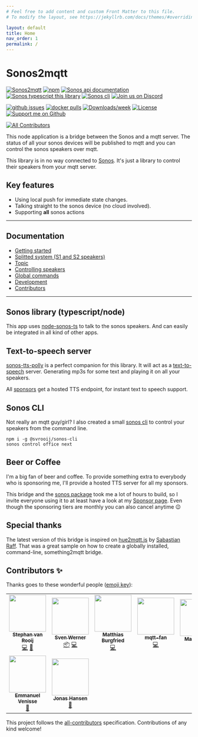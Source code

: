```yaml
---
# Feel free to add content and custom Front Matter to this file.
# To modify the layout, see https://jekyllrb.com/docs/themes/#overriding-theme-defaults

layout: default
title: Home
nav_order: 1
permalink: /
---
```


# Sonos2mqtt

[![Sonos2mqtt][badge_sonos-mqtt]][link_sonos-mqtt]
[![npm][badge_npm]][link_npm]
[![Sonos api documentation][badge_sonos-docs]][link_sonos-docs]
[![Sonos typescript this library][badge_sonos-typescript]][link_sonos-typescript]
[![Sonos cli][badge_sonos-cli]][link_sonos-cli]
[![Join us on Discord][badge_discord]][link_discord]

[![github issues][badge_issues]][link_issues]
[![docker pulls][badge_docker]][link_docker]
[![Downloads/week](https://img.shields.io/npm/dw/sonos2mqtt.svg?style=flat-square)](https://npmjs.org/package/sonos2mqtt)
[![License](https://img.shields.io/npm/l/sonos2mqtt.svg?style=flat-square)](https://github.com/svrooij/sonos2mqtt/blob/master/package.json)
[![Support me on Github][badge_sponsor]][link_sponsor]
<!-- ALL-CONTRIBUTORS-BADGE:START - Do not remove or modify this section -->
[![All Contributors](https://img.shields.io/badge/all_contributors-9-orange.svg?style=flat-square)](#contributors-)
<!-- ALL-CONTRIBUTORS-BADGE:END -->

This node application is a bridge between the Sonos and a mqtt server. The status of all your sonos devices will be published to mqtt and you can control the sonos speakers over mqtt.

This library is in no way connected to [Sonos](//en.wikipedia.org/wiki/Sonos). It's just a library to control their speakers from your mqtt server.

## Key features

- Using local push for immediate state changes.
- Talking straight to the sonos device (no cloud involved).
- Supporting **all** sonos actions

---

## Documentation

- [Getting started](getting-started.html)
- [Splitted system (S1 and S2 speakers)](splitted-system.html)
- [Topic](topics.html)
- [Controlling speakers](control)
- [Global commands](global-commands.html)
- [Development](development.html)
- [Contributors](#contributors-)

---

## Sonos library (typescript/node)

This app uses [node-sonos-ts][link_sonos-typescript] to talk to the sonos speakers. And can easily be integrated in all kind of other apps.

## Text-to-speech server

[sonos-tts-polly](https://github.com/svrooij/node-sonos-tts-polly) is a perfect companion for this library. It will act as a [text-to-speech](https://svrooij.io/node-sonos-ts/sonos-device/notifications-and-tts.html#text-to-speech) server. Generating mp3s for some text and playing it on all your speakers.

All [sponsors][link_sponsor] get a hosted TTS endpoint, for instant text to speech support.

## Sonos CLI

Not really an mqtt guy/girl? I also created a small [sonos cli][link_sonos-cli] to control your speakers from the command line.

```shell
npm i -g @svrooij/sonos-cli
sonos control office next
```

## Beer or Coffee

I'm a big fan of beer and coffee. To provide something extra to everybody who is sponsoring me, I'll provide a hosted TTS server for all my sponsors.

This bridge and the [sonos package][link_sonos-typescript] took me a lot of hours to build, so I invite everyone using it to at least have a look at my [Sponsor page][link_sponsor]. Even though the sponsoring tiers are monthly you can also cancel anytime :wink:

## Special thanks

The latest version of this bridge is inspired on [hue2mqtt.js](https://github.com/hobbyquaker/hue2mqtt.js) by [Sabastian Raff](https://github.com/hobbyquaker). That was a great sample on how to create a globally installed, command-line, something2mqtt bridge.

## Contributors ✨

Thanks goes to these wonderful people ([emoji key](https://allcontributors.org/docs/en/emoji-key)):

<!-- ALL-CONTRIBUTORS-LIST:START - Do not remove or modify this section -->
<!-- prettier-ignore-start -->
<!-- markdownlint-disable -->
<table>
  <tr>
    <td align="center"><a href="https://svrooij.nl"><img src="https://avatars2.githubusercontent.com/u/1292510?v=4?s=100" width="100px;" alt=""/><br /><sub><b>Stephan van Rooij</b></sub></a><br /><a href="https://github.com/svrooij/sonos2mqtt/commits?author=svrooij" title="Code">💻</a> <a href="https://github.com/svrooij/sonos2mqtt/commits?author=svrooij" title="Documentation">📖</a></td>
    <td align="center"><a href="https://github.com/cheanrod"><img src="https://avatars3.githubusercontent.com/u/35066927?v=4?s=100" width="100px;" alt=""/><br /><sub><b>Sven Werner</b></sub></a><br /><a href="#platform-cheanrod" title="Packaging/porting to new platform">📦</a> <a href="https://github.com/svrooij/sonos2mqtt/commits?author=cheanrod" title="Code">💻</a></td>
    <td align="center"><a href="https://mi.o-o.im"><img src="https://avatars0.githubusercontent.com/u/7872104?v=4?s=100" width="100px;" alt=""/><br /><sub><b>Matthias Burgfried</b></sub></a><br /><a href="https://github.com/svrooij/sonos2mqtt/commits?author=matthias-burgfried" title="Code">💻</a></td>
    <td align="center"><a href="https://github.com/mqtt-fan"><img src="https://avatars1.githubusercontent.com/u/32242849?v=4?s=100" width="100px;" alt=""/><br /><sub><b>mqtt-fan</b></sub></a><br /><a href="https://github.com/svrooij/sonos2mqtt/commits?author=mqtt-fan" title="Code">💻</a></td>
    <td align="center"><a href="https://github.com/roth"><img src="https://avatars3.githubusercontent.com/u/716931?v=4?s=100" width="100px;" alt=""/><br /><sub><b>Martin Roth</b></sub></a><br /><a href="https://github.com/svrooij/sonos2mqtt/commits?author=roth" title="Documentation">📖</a></td>
    <td align="center"><a href="http://dgmltn.com"><img src="https://avatars3.githubusercontent.com/u/698270?v=4?s=100" width="100px;" alt=""/><br /><sub><b>Doug Melton</b></sub></a><br /><a href="https://github.com/svrooij/sonos2mqtt/issues?q=author%3Adgmltn" title="Bug reports">🐛</a></td>
    <td align="center"><a href="https://sebbo.net/"><img src="https://avatars.githubusercontent.com/u/812398?v=4?s=100" width="100px;" alt=""/><br /><sub><b>Sebastian</b></sub></a><br /><a href="https://github.com/svrooij/sonos2mqtt/commits?author=sebbo2002" title="Code">💻</a></td>
  </tr>
  <tr>
    <td align="center"><a href="https://github.com/evenisse"><img src="https://avatars.githubusercontent.com/u/682743?v=4?s=100" width="100px;" alt=""/><br /><sub><b>Emmanuel Venisse</b></sub></a><br /><a href="https://github.com/svrooij/sonos2mqtt/commits?author=evenisse" title="Documentation">📖</a></td>
    <td align="center"><a href="http://jonasmhansen.com"><img src="https://avatars.githubusercontent.com/u/1939229?v=4?s=100" width="100px;" alt=""/><br /><sub><b>Jonas Hansen</b></sub></a><br /><a href="https://github.com/svrooij/sonos2mqtt/commits?author=JonasMH" title="Documentation">📖</a></td>
  </tr>
</table>

<!-- markdownlint-restore -->
<!-- prettier-ignore-end -->

<!-- ALL-CONTRIBUTORS-LIST:END -->

This project follows the [all-contributors](https://github.com/all-contributors/all-contributors) specification.
Contributions of any kind welcome!

[badge_build]: https://github.com/svrooij/sonos2mqtt/workflows/Run%20tests%20and%20publish/badge.svg
[badge_docker]: https://img.shields.io/docker/pulls/svrooij/sonos2mqtt
[badge_discord]: https://img.shields.io/discord/782374564054564875?style=flat-square
[badge_issues]: https://img.shields.io/github/issues/svrooij/sonos2mqtt?style=flat-square
[badge_npm]: https://img.shields.io/npm/v/sonos2mqtt?style=flat-square
[badge_sonos-cli]: https://img.shields.io/badge/sonos-cli-blue?style=flat-square
[badge_sonos-docs]: https://img.shields.io/badge/sonos-api-blue?style=flat-square
[badge_sonos-mqtt]: https://img.shields.io/badge/sonos-mqtt-blue?style=flat-square
[badge_sonos-typescript]: https://img.shields.io/badge/sonos-typescript-blue?style=flat-square
[badge_sponsor]: https://img.shields.io/badge/Sponsor-on%20Github-red?style=flat-square

[link_build]: https://github.com/svrooij/sonos2mqtt/actions
[link_discord]: https://discord.gg/VMtG6Ft36J
[link_docker]: https://hub.docker.com/r/svrooij/sonos2mqtt
[link_issues]: https://github.com/svrooij/sonos2mqtt/issues
[link_npm]: https://www.npmjs.com/package/sonos2mqtt
[link_sonos-cli]: https://github.com/svrooij/sonos-cli
[link_sonos-docs]: https://svrooij.io/sonos-api-docs
[link_sonos-mqtt]: https://svrooij.io/sonos2mqtt
[link_sonos-typescript]: https://svrooij.io/node-sonos-ts
[link_sponsor]: https://github.com/sponsors/svrooij
